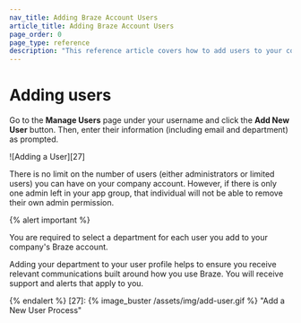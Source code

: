 ```yaml
---
nav_title: Adding Braze Account Users
article_title: Adding Braze Account Users
page_order: 0
page_type: reference
description: "This reference article covers how to add users to your company account."
---
```


# Adding users

Go to the __Manage Users__ page under your username and click the __Add New User__ button. Then, enter their information (including email and department) as prompted.

!\[Adding a User\]\[27\]

There is no limit on the number of users (either administrators or limited users) you can have on your company account. However, if there is only one admin left in your app group, that individual will not be able to remove their own admin permission.

{% alert important %}

You are required to select a department for each user you add to your company's Braze account.

Adding your department to your user profile helps to ensure you receive relevant communications built around how you use Braze. You will receive support and alerts that apply to you.

{% endalert %}
[27]: {% image_buster /assets/img/add-user.gif %} "Add a New User Process"
